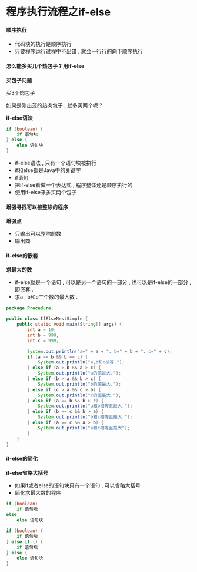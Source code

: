 # 程序执行流程之if-else

#### 顺序执行

* 代码块的执行是顺序执行
* 只要程序运行过程中不出错 , 就会一行行的向下顺序执行

#### 怎么能多买几个热包子 ? 用if-else

**买包子问题**

买3个肉包子

如果是刚出笼的热肉包子 , 就多买两个呢 ?

**if-else语法**

```java
if (boolean) {
    if 语句块
} else {
    else 语句块
}
```

* if-else语法 , 只有一个语句块被执行
* if和else都是Java中的关键字
* if语句
* 把if-else看做一个表达式 , 程序整体还是顺序执行的
* 使用if-else来多买两个包子

#### 增强寻找可以被整除的程序

**增强点**

* 只输出可以整除的数
* 输出商

#### if-else的嵌套

**求最大的数**

* if-else就是一个语句 , 可以是另一个语句的一部分 , 也可以是if-else的一部分 , 即嵌套 . 
* 求a , b和c三个数的最大数 . 

```java
package Procedure;

public class IfElseNestSimple {
    public static void main(String[] args) {
        int a = 10;
        int b = 999;
        int c = 999;

        System.out.println("a=" + a + ". b=" + b + ". c=" + c);
        if (a == b && b == c) {
            System.out.println("a,b和c相等.");
        } else if (a > b && a > c) {
            System.out.println("a的值最大.");
        } else if (b > a && b > c) {
            System.out.println("b的值最大.");
        } else if (c > a && c > b) {
            System.out.println("c的值最大.");
        } else if (a == b && b > c) {
            System.out.println("a和b相等且最大.");
        } else if (b == c && b > a) {
            System.out.println("b和c相等且最大.");
        } else if (a == c && a > b) {
            System.out.println("a和c相等且最大");
        }
    }
}
```

#### if-else的简化

**if-else省略大括号**

* 如果if或者else的语句块只有一个语句 , 可以省略大括号
* 简化求最大数的程序

```java
if (boolean)
    if 语句块
else
    else 语句块

if (boolean) {
    if 语句块
} else if () {
    if 语句块
} else {
    else 语句块
}
```



